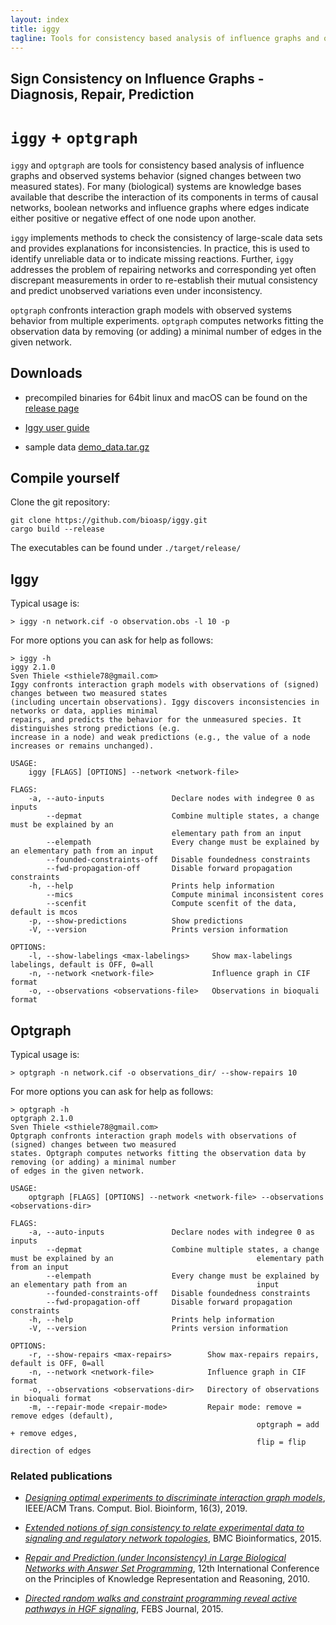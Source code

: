 ```yaml
---
layout: index
title: iggy
tagline: Tools for consistency based analysis of influence graphs and observed systems behavior
---
```


## Sign Consistency on Influence Graphs - Diagnosis, Repair, Prediction

# `iggy` + `optgraph`

`iggy` and `optgraph` are tools for consistency based analysis of influence graphs and observed systems behavior (signed changes between two measured states). For many (biological) systems are knowledge bases available that describe the interaction of its components in terms of causal networks, boolean networks and influence graphs where edges indicate either positive or negative effect of one node upon another.

`iggy` implements methods to check the consistency of large-scale data sets and provides explanations for inconsistencies. In practice, this is used to identify unreliable data or to indicate missing reactions. Further, `iggy` addresses the problem of  repairing networks and corresponding yet often discrepant measurements in order to re-establish their mutual consistency and predict unobserved variations even under inconsistency.

`optgraph` confronts interaction graph models with observed systems behavior from multiple experiments. `optgraph` computes networks fitting the observation data by removing (or adding) a minimal number of edges in the given network.

## Downloads

- precompiled binaries for 64bit linux and macOS can be found on the [release page](https://github.com/bioasp/iggy/releases/latest)

- [Iggy user guide](https://bioasp.github.io/iggy/guide/guide.html)

- sample data [demo_data.tar.gz](https://bioasp.github.io/iggy/downloads/demo_data.tar.gz)

## Compile yourself

Clone the git repository:

    git clone https://github.com/bioasp/iggy.git
    cargo build --release

The executables can be found under `./target/release/`

## Iggy

Typical usage is:

    > iggy -n network.cif -o observation.obs -l 10 -p

For more options you can ask for help as follows:

    > iggy -h
    iggy 2.1.0
    Sven Thiele <sthiele78@gmail.com>
    Iggy confronts interaction graph models with observations of (signed) changes between two measured states
    (including uncertain observations). Iggy discovers inconsistencies in networks or data, applies minimal
    repairs, and predicts the behavior for the unmeasured species. It distinguishes strong predictions (e.g.
    increase in a node) and weak predictions (e.g., the value of a node increases or remains unchanged).

    USAGE:
        iggy [FLAGS] [OPTIONS] --network <network-file>

    FLAGS:
        -a, --auto-inputs               Declare nodes with indegree 0 as inputs
            --depmat                    Combine multiple states, a change must be explained by an
                                        elementary path from an input
            --elempath                  Every change must be explained by an elementary path from an input
            --founded-constraints-off   Disable foundedness constraints
            --fwd-propagation-off       Disable forward propagation constraints
        -h, --help                      Prints help information
            --mics                      Compute minimal inconsistent cores
            --scenfit                   Compute scenfit of the data, default is mcos
        -p, --show-predictions          Show predictions
        -V, --version                   Prints version information

    OPTIONS:
        -l, --show-labelings <max-labelings>     Show max-labelings labelings, default is OFF, 0=all
        -n, --network <network-file>             Influence graph in CIF format
        -o, --observations <observations-file>   Observations in bioquali format

## Optgraph

Typical usage is:

    > optgraph -n network.cif -o observations_dir/ --show-repairs 10

For more options you can ask for help as follows:

    > optgraph -h
    optgraph 2.1.0
    Sven Thiele <sthiele78@gmail.com>
    Optgraph confronts interaction graph models with observations of (signed) changes between two measured
    states. Optgraph computes networks fitting the observation data by removing (or adding) a minimal number
    of edges in the given network.

    USAGE:
        optgraph [FLAGS] [OPTIONS] --network <network-file> --observations <observations-dir>

    FLAGS:
        -a, --auto-inputs               Declare nodes with indegree 0 as inputs
            --depmat                    Combine multiple states, a change must be explained by an                                elementary path from an input
            --elempath                  Every change must be explained by an elementary path from an                             input
            --founded-constraints-off   Disable foundedness constraints
            --fwd-propagation-off       Disable forward propagation constraints
        -h, --help                      Prints help information
        -V, --version                   Prints version information

    OPTIONS:
        -r, --show-repairs <max-repairs>        Show max-repairs repairs, default is OFF, 0=all
        -n, --network <network-file>            Influence graph in CIF format
        -o, --observations <observations-dir>   Directory of observations in bioquali format
        -m, --repair-mode <repair-mode>         Repair mode: remove = remove edges (default),
                                                           optgraph = add + remove edges,
                                                           flip = flip direction of edges

### Related publications

- [*Designing optimal experiments to discriminate interaction graph models*](https://doi.org/10.1109/TCBB.2018.2812184), IEEE/ACM Trans. Comput. Biol. Bioinform, 16(3), 2019.

- [*Extended notions of sign consistency to relate experimental data to signaling and regulatory network topologies*](http://dx.doi.org/10.1186/s12859-015-0733-7), BMC Bioinformatics, 2015.

- [*Repair and Prediction (under Inconsistency) in Large Biological Networks with Answer Set Programming*](http://aaai.org/ocs/index.php/KR/KR2010/paper/view/1334/1660), 12th International Conference on the Principles of Knowledge Representation and Reasoning, 2010.

- [*Directed random walks and constraint programming reveal active pathways in HGF signaling*](http://dx.doi.org/10.1111/febs.13580), FEBS Journal, 2015.
